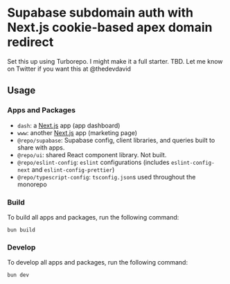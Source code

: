 # Supabase subdomain auth with Next.js cookie-based apex domain redirect

Set this up using Turborepo. I might make it a full starter. TBD. Let me know on Twitter if you want this at @thedevdavid

## Usage

### Apps and Packages

- `dash`: a [Next.js](https://nextjs.org/) app (app dashboard)
- `www`: another [Next.js](https://nextjs.org/) app (marketing page)
- `@repo/supabase`: Supabase config, client libraries, and queries built to share with apps.
- `@repo/ui`: shared React component library. Not built.
- `@repo/eslint-config`: `eslint` configurations (includes `eslint-config-next` and `eslint-config-prettier`)
- `@repo/typescript-config`: `tsconfig.json`s used throughout the monorepo

### Build

To build all apps and packages, run the following command:

```
bun build
```

### Develop

To develop all apps and packages, run the following command:

```
bun dev
```
